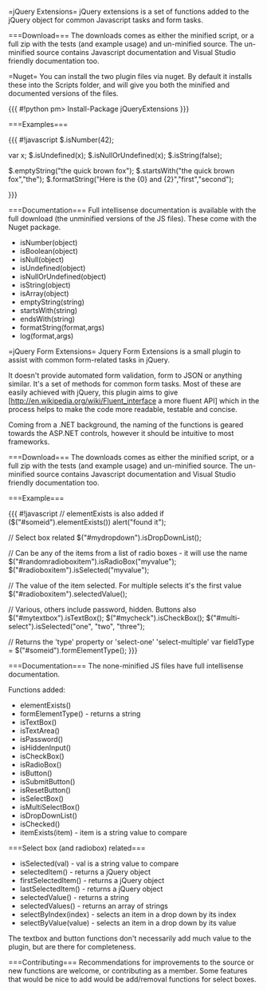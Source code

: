 =jQuery Extensions=
jQuery extensions is a set of functions added to the jQuery object for common Javascript tasks and form tasks.

===Download===
The downloads comes as either the minified script, or a full zip with the tests (and example usage) and un-minified source. The un-minified source contains Javascript documentation and Visual Studio friendly documentation too.

=Nuget=
You can install the two plugin files via nuget. By default it installs these into the Scripts folder, and will give you both the minified and documented versions of the files.

{{{
#!python
pm> Install-Package jQueryExtensions
}}}

===Examples===

{{{
#!javascript
$.isNumber(42);

var x;
$.isUndefined(x);
$.isNullOrUndefined(x);
$.isString(false);

$.emptyString("the quick brown fox");
$.startsWith("the quick brown fox","the");
$.formatString("Here is the {0} and {2}","first","second");

}}}

===Documentation===
Full intellisense documentation is available with the full download (the unminified versions of the JS files). These come with the Nuget package.

 * isNumber(object)
 * isBoolean(object)
 * isNull(object)
 * isUndefined(object)
 * isNullOrUndefined(object)
 * isString(object)
 * isArray(object)
 * emptyString(string)
 * startsWith(string)
 * endsWith(string)
 * formatString(format,args)
 * log(format,args)

=jQuery Form Extensions=
Jquery Form Extensions is a small plugin to assist with common form-related tasks in jQuery.

It doesn't provide automated form validation, form to JSON or anything similar. It's a set of methods for common form tasks. Most of these are easily achieved with jQuery, this plugin aims to give [http://en.wikipedia.org/wiki/Fluent_interface a more fluent API] which in the process helps to make the code more readable, testable and concise.

Coming from a .NET background, the naming of the functions is geared towards the ASP.NET controls, however it should be intuitive to most frameworks.

===Download===
The downloads comes as either the minified script, or a full zip with the tests (and example usage) and un-minified source. The un-minified source contains Javascript documentation and Visual Studio friendly documentation too.

===Example===

{{{
#!javascript
// elementExists is also added
if ($("#someid").elementExists())
  alert("found it");
	
// Select box related
$("#mydropdown").isDropDownList();

// Can be any of the items from a list of radio boxes - it will use the name
$("#randomradioboxitem").isRadioBox("myvalue");
$("#radioboxitem").isSelected("myvalue");

// The value of the item selected. For multiple selects it's the first value
$("#radioboxitem").selectedValue();

// Various, others include password, hidden. Buttons also
$("#mytextbox").isTextBox();
$("#mycheck").isCheckBox();
$("#multi-select").isSelected("one", "two", "three");

// Returns the 'type' property or 'select-one' 'select-multiple'
var fieldType = $("#someid").formElementType();
}}}

===Documentation===
The none-minified JS files have full intellisense documentation.

Functions added:
 * elementExists()  
 * formElementType() - returns a string
 * isTextBox()  
 * isTextArea()
 * isPassword()
 * isHiddenInput()
 * isCheckBox()
 * isRadioBox()
 * isButton()
 * isSubmitButton()
 * isResetButton()
 * isSelectBox()
 * isMultiSelectBox()
 * isDropDownList()
 * isChecked()
 * itemExists(item) - item is a string value to compare

===Select box (and radiobox) related===
 * isSelected(val) - val is a string value to compare
 * selectedItem() - returns a jQuery object
 * firstSelectedItem() - returns a jQuery object
 * lastSelectedItem() - returns a jQuery object
 * selectedValue() - returns a string
 * selectedValues() - returns an array of strings
 * selectByIndex(index) - selects an item in a drop down by its index
 * selectByValue(value) - selects an item in a drop down by its value

The textbox and button functions don't necessarily add much value to the plugin, but are there for completeness.

===Contributing===
Recommendations for improvements to the source or new functions are welcome, or contributing as a member. Some features that would be nice to add would be add/removal functions for select boxes.
